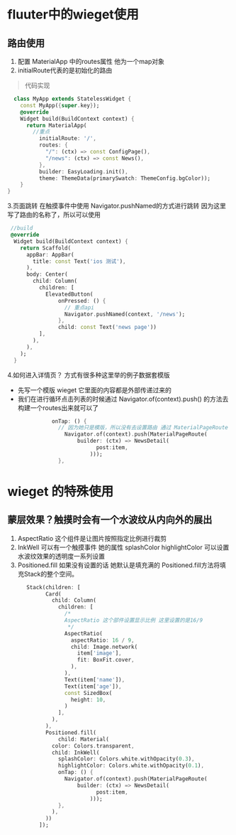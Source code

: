 # fluuter中的wieget使用
## 路由使用
1. 配置 MaterialApp 中的routes属性 他为一个map对象
2. initialRoute代表的是初始化的路由

> 代码实现
```dart
  class MyApp extends StatelessWidget {
    const MyApp({super.key});
    @override
    Widget build(BuildContext context) {
      return MaterialApp(
        //重点
          initialRoute: '/',
          routes: {
            "/": (ctx) => const ConfigPage(),
            "/news": (ctx) => const News(),
          },
          builder: EasyLoading.init(),
          theme: ThemeData(primarySwatch: ThemeConfig.bgColor));
    }
}
```
3.页面跳转 在触摸事件中使用 Navigator.pushNamed的方式进行跳转 因为这里写了路由的名称了，所以可以使用
```dart
 //build 
 @override
  Widget build(BuildContext context) {
    return Scaffold(
      appBar: AppBar(
        title: const Text('ios 测试'),
      ),
      body: Center(
        child: Column(
          children: [
            ElevatedButton(
                onPressed: () {
                  // 重点api
                  Navigator.pushNamed(context, '/news');
                },
                child: const Text('news page'))
          ],
        ),
      ),
    );
  }
```

4.如何进入详情页？ 方式有很多种这里举的例子数据套模版
 - 先写一个模版 wieget 它里面的内容都是外部传递过来的
 - 我们在进行循环点击列表的时候通过 Navigator.of(context).push() 的方法去构建一个routes出来就可以了
```dart
              onTap: () {
                // 因为她只是模版，所以没有去设置路由 通过 MaterialPageRoute builder 方法去构建出来一个模版 传递数据实现的动态路由
                  Navigator.of(context).push(MaterialPageRoute(
                      builder: (ctx) => NewsDetail(
                            post:item,
                          )));
                },
```






# wieget 的特殊使用
## 蒙层效果？触摸时会有一个水波纹从内向外的展出
1. AspectRatio 这个组件是让图片按照指定比例进行裁剪
2. InkWell 可以有一个触摸事件 她的属性  splashColor  highlightColor 可以设置水波纹效果的透明度一系列设置
3. Positioned.fill 如果没有设置的话 她默认是填充满的 Positioned.fill方法将填充Stack的整个空间。
```dart
      Stack(children: [
            Card(
              child: Column(
                children: [
                  /* 
                  AspectRatio 这个部件设置显示比例 这里设置的是16/9
                   */
                  AspectRatio(
                    aspectRatio: 16 / 9,
                    child: Image.network(
                      item['image'],
                      fit: BoxFit.cover,
                    ),
                  ),
                  Text(item['name']),
                  Text(item['age']),
                  const SizedBox(
                    height: 10,
                  )
                ],
              ),
            ),
            Positioned.fill(
                child: Material(
              color: Colors.transparent,
              child: InkWell(
                splashColor: Colors.white.withOpacity(0.3),
                highlightColor: Colors.white.withOpacity(0.1),
                onTap: () {
                  Navigator.of(context).push(MaterialPageRoute(
                      builder: (ctx) => NewsDetail(
                            post:item,
                          )));
                },
              ),
            ))
          ]);
```
